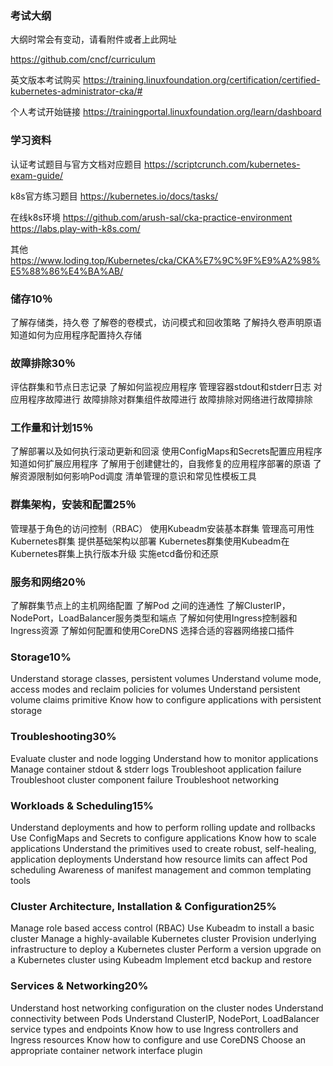 ### 考试大纲

大纲时常会有变动，请看附件或者上此网址

https://github.com/cncf/curriculum

英文版本考试购买
https://training.linuxfoundation.org/certification/certified-kubernetes-administrator-cka/#

个人考试开始链接
https://trainingportal.linuxfoundation.org/learn/dashboard

### 学习资料

认证考试题目与官方文档对应题目
https://scriptcrunch.com/kubernetes-exam-guide/

k8s官方练习题目
https://kubernetes.io/docs/tasks/

在线k8s环境
https://github.com/arush-sal/cka-practice-environment
https://labs.play-with-k8s.com/

其他
https://www.loding.top/Kubernetes/cka/CKA%E7%9C%9F%E9%A2%98%E5%88%86%E4%BA%AB/

### 储存10％

了解存储类，持久卷
了解卷的卷模式，访问模式和回收策略
了解持久卷声明原语
知道如何为应用程序配置持久存储

### 故障排除30％

评估群集和节点日志记录
了解如何监视应用程序
管理容器stdout和stderr日志
对应用程序故障进行
故障排除对群集组件故障进行
故障排除对网络进行故障排除

### 工作量和计划15％

了解部署以及如何执行滚动更新和回滚
使用ConfigMaps和Secrets配置应用程序
知道如何扩展应用程序
了解用于创建健壮的，自我修复的应用程序部署的原语
了解资源限制如何影响Pod调度
清单管理的意识和常见性模板工具

### 群集架构，安装和配置25％

管理基于角色的访问控制（RBAC）
使用Kubeadm安装基本群集
管理高可用性Kubernetes群集
提供基础架构以部署
Kubernetes群集使用Kubeadm在Kubernetes群集上执行版本升级
实施etcd备份和还原

### 服务和网络20％

了解群集节点上的主机网络配置 了解Pod
之间的连通性
了解ClusterIP，NodePort，LoadBalancer服务类型和端点
了解如何使用Ingress控制器和Ingress资源
了解如何配置和使用CoreDNS
选择合适的容器网络接口插件

### Storage10%

Understand storage classes, persistent volumes
Understand volume mode, access modes and reclaim policies for volumes
Understand persistent volume claims primitive
Know how to configure applications with persistent storage

### Troubleshooting30%

Evaluate cluster and node logging
Understand how to monitor applications
Manage container stdout & stderr logs
Troubleshoot application failure
Troubleshoot cluster component failure
Troubleshoot networking

### Workloads & Scheduling15%

Understand deployments and how to perform rolling update and rollbacks
Use ConfigMaps and Secrets to configure applications
Know how to scale applications
Understand the primitives used to create robust, self-healing, application deployments
Understand how resource limits can affect Pod scheduling
Awareness of manifest management and common templating tools

### Cluster Architecture, Installation & Configuration25%

Manage role based access control (RBAC)
Use Kubeadm to install a basic cluster
Manage a highly-available Kubernetes cluster
Provision underlying infrastructure to deploy a Kubernetes cluster
Perform a version upgrade on a Kubernetes cluster using Kubeadm
Implement etcd backup and restore

### Services & Networking20%

Understand host networking configuration on the cluster nodes
Understand connectivity between Pods
Understand ClusterIP, NodePort, LoadBalancer service types and endpoints
Know how to use Ingress controllers and Ingress resources
Know how to configure and use CoreDNS
Choose an appropriate container network interface plugin
